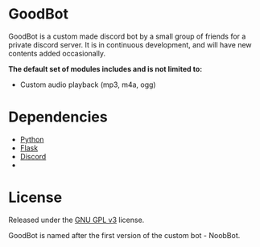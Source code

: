 # GoodBot

GoodBot is a custom made discord bot by a small group of friends for a private discord server. It is in continuous development, and will have new contents added occasionally.

**The default set of modules includes and is not limited to:**

- Custom audio playback (mp3, m4a, ogg)

# Dependencies

- [Python](https://www.python.org)
- [Flask](https://flask.palletsprojects.com)
- [Discord](https://discordpy.readthedocs.io/en/stable)
- 

# License

Released under the [GNU GPL v3](https://www.gnu.org/licenses/gpl-3.0.en.html) license.

GoodBot is named after the first version of the custom bot - NoobBot.
